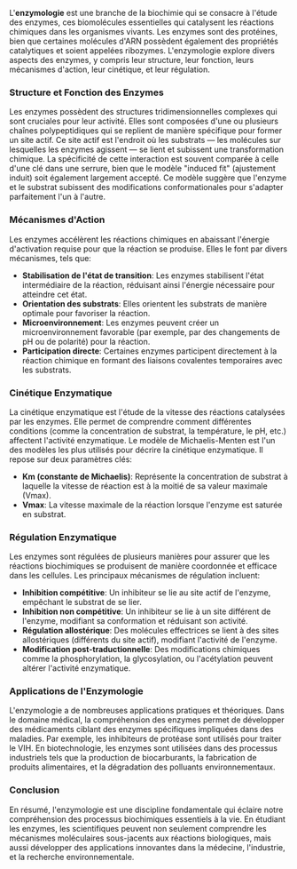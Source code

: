 L'**enzymologie** est une branche de la biochimie qui se consacre à l'étude des enzymes, ces biomolécules essentielles qui catalysent les réactions chimiques dans les organismes vivants. Les enzymes sont des protéines, bien que certaines molécules d'ARN possèdent également des propriétés catalytiques et soient appelées ribozymes. L'enzymologie explore divers aspects des enzymes, y compris leur structure, leur fonction, leurs mécanismes d'action, leur cinétique, et leur régulation.

### Structure et Fonction des Enzymes

Les enzymes possèdent des structures tridimensionnelles complexes qui sont cruciales pour leur activité. Elles sont composées d'une ou plusieurs chaînes polypeptidiques qui se replient de manière spécifique pour former un site actif. Ce site actif est l'endroit où les substrats — les molécules sur lesquelles les enzymes agissent — se lient et subissent une transformation chimique. La spécificité de cette interaction est souvent comparée à celle d'une clé dans une serrure, bien que le modèle "induced fit" (ajustement induit) soit également largement accepté. Ce modèle suggère que l'enzyme et le substrat subissent des modifications conformationales pour s'adapter parfaitement l'un à l'autre.

### Mécanismes d'Action

Les enzymes accélèrent les réactions chimiques en abaissant l'énergie d'activation requise pour que la réaction se produise. Elles le font par divers mécanismes, tels que:

- **Stabilisation de l'état de transition**: Les enzymes stabilisent l'état intermédiaire de la réaction, réduisant ainsi l'énergie nécessaire pour atteindre cet état.
- **Orientation des substrats**: Elles orientent les substrats de manière optimale pour favoriser la réaction.
- **Microenvironnement**: Les enzymes peuvent créer un microenvironnement favorable (par exemple, par des changements de pH ou de polarité) pour la réaction.
- **Participation directe**: Certaines enzymes participent directement à la réaction chimique en formant des liaisons covalentes temporaires avec les substrats.

### Cinétique Enzymatique

La cinétique enzymatique est l'étude de la vitesse des réactions catalysées par les enzymes. Elle permet de comprendre comment différentes conditions (comme la concentration de substrat, la température, le pH, etc.) affectent l'activité enzymatique. Le modèle de Michaelis-Menten est l'un des modèles les plus utilisés pour décrire la cinétique enzymatique. Il repose sur deux paramètres clés:

- **Km (constante de Michaelis)**: Représente la concentration de substrat à laquelle la vitesse de réaction est à la moitié de sa valeur maximale (Vmax).
- **Vmax**: La vitesse maximale de la réaction lorsque l'enzyme est saturée en substrat.

### Régulation Enzymatique

Les enzymes sont régulées de plusieurs manières pour assurer que les réactions biochimiques se produisent de manière coordonnée et efficace dans les cellules. Les principaux mécanismes de régulation incluent:

- **Inhibition compétitive**: Un inhibiteur se lie au site actif de l'enzyme, empêchant le substrat de se lier.
- **Inhibition non compétitive**: Un inhibiteur se lie à un site différent de l'enzyme, modifiant sa conformation et réduisant son activité.
- **Régulation allostérique**: Des molécules effectrices se lient à des sites allostériques (différents du site actif), modifiant l'activité de l'enzyme.
- **Modification post-traductionnelle**: Des modifications chimiques comme la phosphorylation, la glycosylation, ou l'acétylation peuvent altérer l'activité enzymatique.

### Applications de l'Enzymologie

L'enzymologie a de nombreuses applications pratiques et théoriques. Dans le domaine médical, la compréhension des enzymes permet de développer des médicaments ciblant des enzymes spécifiques impliquées dans des maladies. Par exemple, les inhibiteurs de protéase sont utilisés pour traiter le VIH. En biotechnologie, les enzymes sont utilisées dans des processus industriels tels que la production de biocarburants, la fabrication de produits alimentaires, et la dégradation des polluants environnementaux.

### Conclusion

En résumé, l'enzymologie est une discipline fondamentale qui éclaire notre compréhension des processus biochimiques essentiels à la vie. En étudiant les enzymes, les scientifiques peuvent non seulement comprendre les mécanismes moléculaires sous-jacents aux réactions biologiques, mais aussi développer des applications innovantes dans la médecine, l'industrie, et la recherche environnementale.